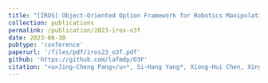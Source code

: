 ```yaml
---
title: "[IROS] Object-Oriented Option Framework for Robotics Manipulation in Clutter"
collection: publications
permalink: /publication/2023-iros-o3f
date: 2023-06-30
pubtype: 'conference'
paperurl: '/files/pdf/iros23_o3f.pdf'
github: 'https://github.com/lafmdp/O3F'
citation: "<u>Jing-Cheng Pang</u>*, Si-Hang Yang*, Xiong-Hui Chen, Xinyu Yang, Yang Yu, Mas Ma, Ziqi Guo, Howard Yang and Bill Huang. <i>Object-Oriented Option Framework for Robotics Manipulation in Clutter. </i> In: <b>IROS</b> (Oral presentation), 2023."
---
```

